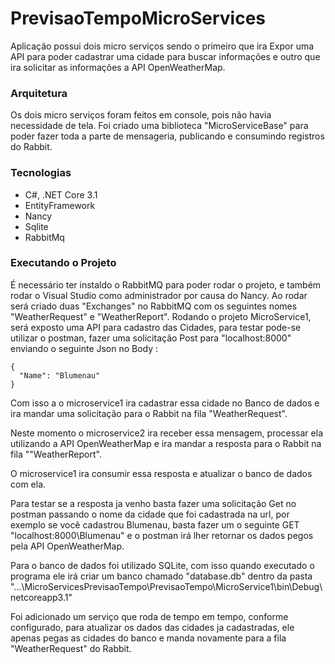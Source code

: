 # PrevisaoTempoMicroServices

Aplicação possui dois micro serviços sendo o primeiro que ira Expor uma API para poder cadastrar uma cidade para buscar informações e outro que ira solicitar as informações a API OpenWeatherMap.

### Arquitetura

Os dois micro serviços foram feitos em console, pois não havia necessidade de tela.
Foi criado uma biblioteca "MicroServiceBase" para poder fazer toda a parte de mensageria, publicando e consumindo registros do Rabbit.

### Tecnologias
  - C#, .NET Core 3.1
  - EntityFramework
  - Nancy
  - Sqlite
  - RabbitMq

### Executando o Projeto

É necessário ter instaldo o RabbitMQ para poder rodar o projeto, e também rodar o Visual Studio como administrador por causa do Nancy.
Ao rodar será criado duas "Exchanges" no RabbitMQ com os seguintes nomes "WeatherRequest" e "WeatherReport".
Rodando o projeto MicroService1, será exposto uma API para cadastro das Cidades, para testar pode-se utilizar o postman, fazer uma solicitação Post para "localhost:8000\" enviando o seguinte Json no Body :

    {
      "Name": "Blumenau"
    }
    
 Com isso a o microservice1 ira cadastrar essa cidade no Banco de dados e ira mandar uma solicitação para o Rabbit na fila "WeatherRequest". 
 
 Neste momento o microservice2 ira receber essa mensagem, processar ela utilizando a API OpenWeatherMap e ira mandar a resposta para o Rabbit na fila ""WeatherReport".
 
 O microservice1 ira consumir essa resposta e atualizar o banco de dados com ela.
 
 Para testar se a resposta ja venho basta fazer uma solicitação Get no postman passando o nome da cidade que foi cadastrada na url, 
 por exemplo se você cadastrou Blumenau, basta fazer um o seguinte GET "localhost:8000\Blumenau" e o postman irá lher retornar os dados pegos pela API OpenWeatherMap.

Para o banco de dados foi utilizado SQLite, com isso quando executado o programa ele irá criar um banco chamado "database.db" dentro da pasta "...\MicroServicesPrevisaoTempo\PrevisaoTempo\MicroService1\bin\Debug\netcoreapp3.1"

Foi adicionado um serviço que roda de tempo em tempo, conforme configurado, para atualizar os dados das cidades ja cadastradas, ele apenas pegas as cidades do banco e manda novamente para a fila "WeatherRequest" do Rabbit.
